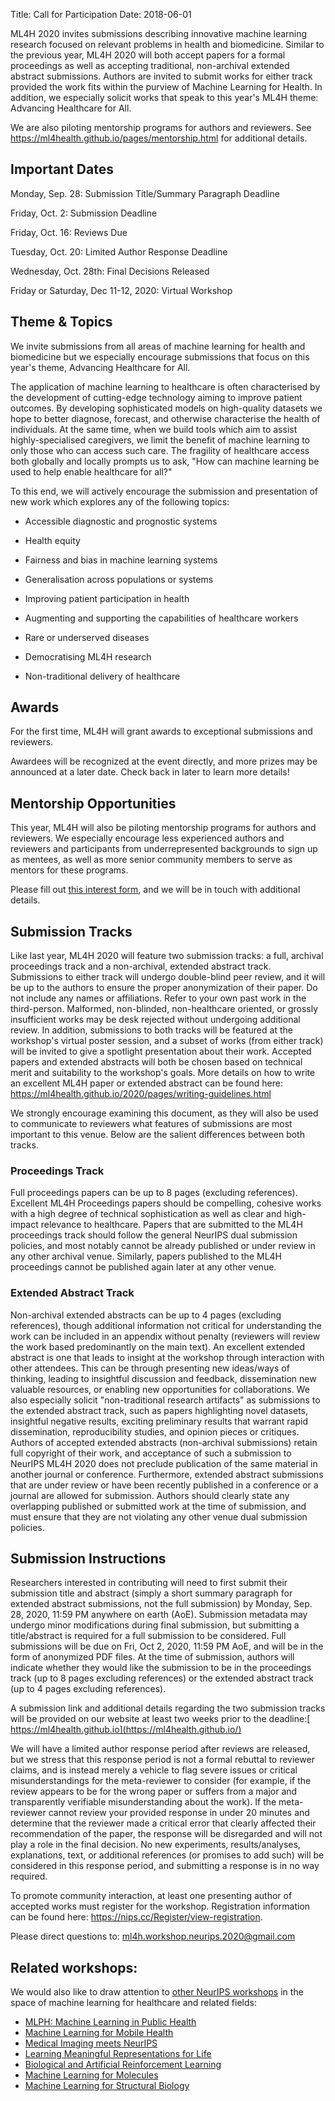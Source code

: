 Title: Call for Participation
Date: 2018-06-01


ML4H 2020 invites submissions describing innovative machine learning research focused on relevant problems in health and biomedicine. Similar to the previous year, ML4H 2020 will both accept papers for a formal proceedings as well as accepting traditional, non-archival extended abstract submissions. Authors are invited to submit works for either track provided the work fits within the purview of Machine Learning for Health. In addition, we especially solicit works that speak to this year's ML4H theme: Advancing Healthcare for All.

We are also piloting mentorship programs for authors and reviewers. See <https://ml4health.github.io/pages/mentorship.html> for additional details.

Important Dates
---------------

Monday, Sep. 28: Submission Title/Summary Paragraph Deadline

Friday, Oct. 2: Submission Deadline

Friday, Oct. 16: Reviews Due 

Tuesday, Oct. 20: Limited Author Response Deadline

Wednesday, Oct. 28th: Final Decisions Released

Friday or Saturday, Dec 11-12, 2020: Virtual Workshop

Theme & Topics
--------------

We invite submissions from all areas of machine learning for health and biomedicine but we especially encourage submissions that focus on this year's theme, Advancing Healthcare for All.

The application of machine learning to healthcare is often characterised by the development of cutting-edge technology aiming to improve patient outcomes. By developing sophisticated models on high-quality datasets we hope to better diagnose, forecast, and otherwise characterise the health of individuals. At the same time, when we build tools which aim to assist highly-specialised caregivers, we limit the benefit of machine learning to only those who can access such care. The fragility of healthcare access both globally and locally prompts us to ask, "How can machine learning be used to help enable healthcare for all?"

To this end, we will actively encourage the submission and presentation of new work which explores any of the following topics:

-   Accessible diagnostic and prognostic systems

-   Health equity

-   Fairness and bias in machine learning systems

-   Generalisation across populations or systems

-   Improving patient participation in health

-   Augmenting and supporting the capabilities of healthcare workers

-   Rare or underserved diseases

-   Democratising ML4H research

-   Non-traditional delivery of healthcare

Awards
------

For the first time, ML4H will grant awards to exceptional submissions and reviewers.

Awardees will be recognized at the event directly, and more prizes may be announced at a later date. Check back in later to learn more details!

Mentorship Opportunities
------------------------

This year, ML4H will also be piloting mentorship programs for authors and reviewers. We especially encourage less experienced authors and reviewers and participants from underrepresented backgrounds to sign up as mentees, as well as more senior community members to serve as mentors for these programs.

Please fill out [this interest form](https://docs.google.com/forms/d/e/1FAIpQLSe5zX4B5_VVdbu0V0_66b2i9jtPqnzOvTs1NeXHOCTvQicHUQ/viewform), and we will be in touch with additional details.

Submission Tracks
-----------------

Like last year, ML4H 2020 will feature two submission tracks: a full, archival proceedings track and a non-archival, extended abstract track. Submissions to either track will undergo double-blind peer review, and it will be up to the authors to ensure the proper anonymization of their paper. Do not include any names or affiliations. Refer to your own past work in the third-person. Malformed, non-blinded, non-healthcare oriented, or grossly insufficient works may be desk rejected without undergoing additional review. In addition, submissions to both tracks will be featured at the workshop's virtual poster session, and a subset of works (from either track) will be invited to give a spotlight presentation about their work. Accepted papers and extended abstracts will both be chosen based on technical merit and suitability to the workshop's goals. More details on how to write an excellent ML4H paper or extended abstract can be found here: <https://ml4health.github.io/2020/pages/writing-guidelines.html>

We strongly encourage examining this document, as they will also be used to communicate to reviewers what features of submissions are most important to this venue. Below are the salient differences between both tracks.

### Proceedings Track

Full proceedings papers can be up to 8 pages (excluding references). Excellent ML4H Proceedings papers should be compelling, cohesive works with a high degree of technical sophistication as well as clear and high-impact relevance to healthcare. Papers that are submitted to the ML4H proceedings track should follow the general NeurIPS dual submission policies, and most notably cannot be already published or under review in any other archival venue. Similarly, papers published to the ML4H proceedings cannot be published again later at any other venue.

### Extended Abstract Track

Non-archival extended abstracts can be up to 4 pages (excluding references), though additional information not critical for understanding the work can be included in an appendix without penalty (reviewers will review the work based predominantly on the main text). An excellent extended abstract is one that leads to insight at the workshop through interaction with other attendees. This can be through presenting new ideas/ways of thinking, leading to insightful discussion and feedback, dissemination new valuable resources, or enabling new opportunities for collaborations. We also especially solicit "non-traditional research artifacts" as submissions to the extended abstract track, such as papers highlighting novel datasets, insightful negative results, exciting preliminary results that warrant rapid dissemination, reproducibility studies, and opinion pieces or critiques. Authors of accepted extended abstracts (non-archival submissions) retain full copyright of their work, and acceptance of such a submission to NeurIPS ML4H 2020 does not preclude publication of the same material in another journal or conference. Furthermore, extended abstract submissions that are under review or have been recently published in a conference or a journal are allowed for submission. Authors should clearly state any overlapping published or submitted work at the time of submission, and must ensure that they are not violating any other venue dual submission policies.

Submission Instructions
-----------------------

Researchers interested in contributing will need to first submit their submission title and abstract (simply a short summary paragraph for extended abstract submissions, not the full submission) by Monday, Sep. 28, 2020, 11:59 PM anywhere on earth (AoE). Submission metadata may undergo minor modifications during final submission, but submitting a title/abstract is required for a full submission to be considered. Full submissions will be due on Fri, Oct 2, 2020, 11:59 PM AoE, and will be in the form of anonymized PDF files. At the time of submission, authors will indicate whether they would like the submission to be in the proceedings track (up to 8 pages excluding references) or the extended abstract track (up to 4 pages excluding references).

A submission link and additional details regarding the two submission tracks will be provided on our website at least two weeks prior to the deadline:[  https://ml4health.github.io](https://ml4health.github.io/)

We will have a limited author response period after reviews are released, but we stress that this response period is not a formal rebuttal to reviewer claims, and is instead merely a vehicle to flag severe issues or critical misunderstandings for the meta-reviewer to consider (for example, if the review appears to be for the wrong paper or suffers from a major and transparently verifiable misunderstanding about the work). If the meta-reviewer cannot review your provided response in under 20 minutes and determine that the reviewer made a critical error that clearly affected their recommendation of the paper, the response will be disregarded and will not play a role in the final decision. No new experiments, results/analyses, explanations, text, or additional references (or promises to add such) will be considered in this response period, and submitting a response is in no way required.

To promote community interaction, at least one presenting author of accepted works must register for the workshop. Registration information can be found here: <https://nips.cc/Register/view-registration>.

Please direct questions to: <ml4h.workshop.neurips.2020@gmail.com>

Related workshops:
------------------

We would also like to draw attention to [other NeurIPS workshops](https://neurips.cc/Conferences/2020/Schedule?type=Workshop) in the space of machine learning for healthcare and related fields:

-   [MLPH: Machine Learning in Public Health](https://neurips.cc/Conferences/2020/Schedule?showEvent=16119)
-   [Machine Learning for Mobile Health](https://neurips.cc/Conferences/2020/Schedule?showEvent=16135)
-   [Medical Imaging meets NeurIPS](https://neurips.cc/Conferences/2020/Schedule?showEvent=16140)
-   [Learning Meaningful Representations for Life](https://neurips.cc/Conferences/2020/Schedule?showEvent=16121)
-   [Biological and Artificial Reinforcement Learning](https://neurips.cc/Conferences/2020/Schedule?showEvent=16109)
-   [Machine Learning for Molecules](https://neurips.cc/Conferences/2020/Schedule?showEvent=16136) 
-   [Machine Learning for Structural Biology](https://neurips.cc/Conferences/2020/Schedule?showEvent=16137)